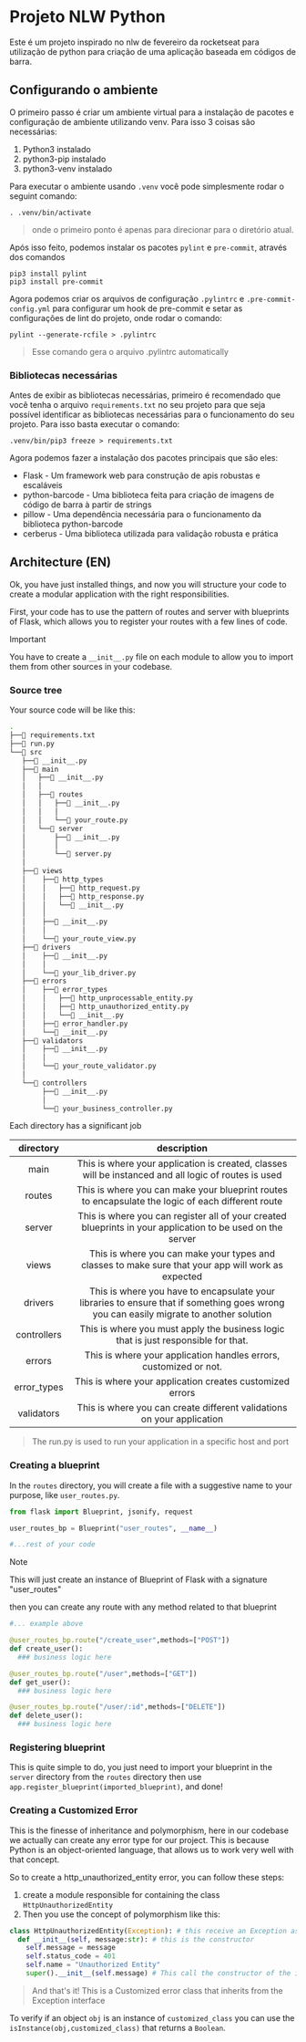 # Projeto NLW Python

Este é um projeto inspirado no nlw de fevereiro da rocketseat para utilização de python para criação de uma aplicação baseada em códigos de barra.

## Configurando o ambiente

O primeiro passo é criar um ambiente virtual para a instalação de pacotes e configuração de ambiente utilizando venv.
Para isso 3 coisas são necessárias:
1. Python3 instalado
2. python3-pip instalado
3. python3-venv instalado

Para executar o ambiente usando `.venv` você pode simplesmente rodar o seguint comando:

```shell
. .venv/bin/activate
```
>onde o primeiro ponto é apenas para direcionar para o diretório atual.

Após isso feito, podemos instalar os pacotes `pylint` e `pre-commit`, através dos comandos

```shell
pip3 install pylint
pip3 install pre-commit
```

Agora podemos criar os arquivos de configuração `.pylintrc` e `.pre-commit-config.yml` para configurar um hook de pre-commit e setar as configurações de lint do projeto, onde rodar o comando:

```shell
pylint --generate-rcfile > .pylintrc
```
> Esse comando gera o arquivo .pylintrc automatically

### Bibliotecas necessárias

Antes de exibir as bibliotecas necessárias, primeiro é recomendado que você tenha o arquivo `requirements.txt` no seu projeto para que seja possível identificar as bibliotecas necessárias para o funcionamento do seu projeto.
Para isso basta executar o comando:

```shell
.venv/bin/pip3 freeze > requirements.txt
```

Agora podemos fazer a instalação dos pacotes principais que são eles:

- Flask - Um framework web para construção de apis robustas e escaláveis
- python-barcode - Uma biblioteca feita para criação de imagens de código de barra à partir de strings
- pillow - Uma dependência necessária para o funcionamento da biblioteca python-barcode
- cerberus - Uma biblioteca utilizada para validação robusta e prática

## Architecture (EN)

Ok, you have just installed things, and now you will structure your code to create a modular application with the right responsibilities.

First, your code has to use the pattern of routes and server with blueprints of Flask, which allows you to register your routes with a few lines of code.

>[!IMPORTANT]
> You have to create a `__init__.py` file on each module to allow you to import them from other sources in your codebase.

### Source tree
Your source code will be like this:

```bash
.
├──📝 requirements.txt
├──🐍 run.py
└──📂 src
   ├──🐍 __init__.py
   ├──📂 main
   │   ├──🐍 __init__.py
   │   │
   │   ├──📂 routes
   │   │   ├──🐍 __init__.py
   │   │   │
   │   │   └──🐍 your_route.py
   │   └──📂 server
   │       ├──🐍 __init__.py
   │       │
   │       └──🐍 server.py
   │
   ├──📂 views
   │    ├──📂 http_types
   │    │   ├──🐍 http_request.py
   │    │   ├──🐍 http_response.py
   │    │   └──🐍 __init__.py
   │    │   
   │    ├──🐍 __init__.py
   │    │
   │    └──🐍 your_route_view.py
   ├──📂 drivers
   │    ├──🐍 __init__.py
   │    │ 
   │    └──🐍 your_lib_driver.py
   ├──📂 errors
   │    ├──📂 error_types
   │    │   ├──🐍 http_unprocessable_entity.py
   │    │   ├──🐍 http_unauthorized_entity.py
   │    │   └──🐍 __init__.py
   │    ├──🐍 error_handler.py
   │    └──🐍 __init__.py
   ├──📂 validators
   │    ├──🐍 __init__.py
   │    │ 
   │    └──🐍 your_route_validator.py   
   │
   └──📂 controllers
        ├──🐍 __init__.py
        │ 
        └──🐍 your_business_controller.py         

```

Each directory has a significant job

directory|description
:---:|:---:
main|This is where your application is created, classes will be instanced and all logic of routes is used
routes|This is where you can make your blueprint routes to encapsulate the logic of each different route
server|This is where you can register all of your created blueprints in your application to be used on the server
views|This is where you can make your types and classes to make sure that your app will work as expected
drivers|This is where you have to encapsulate your libraries to ensure that if something goes wrong you can easily migrate to another solution
controllers|This is where you must apply the business logic that is just responsible for that.
errors|This is where your application handles errors, customized or not.
error_types|This is where your application creates customized errors
validators|This is where you can create different validations on your application
> The run.py is used to run your application in a specific host and port


### Creating a blueprint

In the `routes` directory, you will create a file with a suggestive name to your purpose, like `user_routes.py`.
```python
from flask import Blueprint, jsonify, request

user_routes_bp = Blueprint("user_routes", __name__)

#...rest of your code

```

>[!NOTE]
> This will just create an instance of Blueprint of Flask with a signature "user_routes"

then you can create any route with any method related to that blueprint

```py
#... example above

@user_routes_bp.route("/create_user",methods=["POST"])
def create_user():
  ### business logic here

@user_routes_bp.route("/user",methods=["GET"])
def get_user():
  ### business logic here

@user_routes_bp.route("/user/:id",methods=["DELETE"])
def delete_user():
  ### business logic here
```

### Registering blueprint

This is quite simple to do, you just need to import your blueprint in the `server` directory from the `routes` directory then use `app.register_blueprint(imported_blueprint)`, and done!

### Creating a Customized Error

This is the finesse of inheritance and polymorphism, here in our codebase we actually can create any error type for our project.
This is because Python is an object-oriented language, that allows us to work very well with that concept.

So to create a http_unauthorized_entity error, you can follow these steps:

1. create a module responsible for containing the class `HttpUnauthorizedEntity`
2. Then you use the concept of polymorphism like this:
  ```python
  class HttpUnauthorizedEntity(Exception): # this receive an Exception as argument
    def __init__(self, message:str): # this is the constructor
      self.message = message
      self.status_code = 401
      self.name = "Unauthorized Entity"
      super().__init__(self.message) # This call the constructor of the inherited class and passes the message to the argument

  ```

> And that's it! This is a Customized error class that inherits from the Exception interface

To verify if an object `obj` is an instance of `customized_class` you can use the `isInstance(obj,customized_class)` that returns a `Boolean`. 
